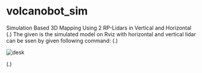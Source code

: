 # volcanobot_sim
Simulation Based 3D Mapping Using 2 RP-Lidars in Vertical and Horizontal
 (.) The given is the simulated model on Rviz with horizontal and vertical lidar can be ssen by given following command:
 (.)

 ![desk](https://user-images.githubusercontent.com/122727165/212542417-c02f74f1-f131-4e9c-8097-e0c12695a165.png)


(.)
